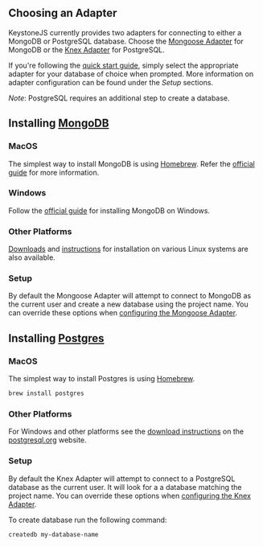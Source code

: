 <!--[meta]
section: quick-start
title: Database Setup and Adapters
[meta]-->

## Choosing an Adapter

KeystoneJS currently provides two adapters for connecting to either a MongoDB or PostgreSQL database. Choose the [Mongoose Adapter](/keystone-alpha/adapter-mongoose/) for MongoDB or the [Knex Adapter](/keystone-alpha/adapter-knex/) for PostgreSQL.

If you're following the [quick start guide](/quick-start/adapters), simply select the appropriate adapter for your database of choice when prompted. More information on adapter configuration can be found under the *Setup* sections.

_Note_: PostgreSQL requires an additional step to create a database.

## Installing [MongoDB](https://www.mongodb.com/)

### MacOS

The simplest way to install MongoDB is using [Homebrew](https://brew.sh/). Refer the [official guide](https://docs.mongodb.com/manual/tutorial/install-mongodb-on-os-x/) for more information.

### Windows

Follow the [official guide](https://docs.mongodb.com/manual/tutorial/install-mongodb-on-windows/) for installing MongoDB on Windows.

### Other Platforms

[Downloads](https://www.mongodb.com/download-center/community) and [instructions](https://docs.mongodb.com/manual/administration/install-on-linux/) for installation on various Linux systems are also available.

### Setup

By default the Mongoose Adapter will attempt to connect to MongoDB as the current user and create a new database using the project name. You can override these options when [configuring the Mongoose Adapter](/keystone-alpha/adapter-mongoose/).

## Installing [Postgres](https://www.postgresql.org/)

### MacOS

The simplest way to install Postgres is using [Homebrew](https://brew.sh/).

```sh
brew install postgres
```

### Other Platforms

For Windows and other platforms see the [download instructions](https://www.postgresql.org/download/) on the [postgresql.org](https://postgresql.org) website.

### Setup

By default the Knex Adapter will attempt to connect to a PostgreSQL database as the current user. It will look for a a database matching the project name. You can override these options when [configuring the Knex Adapter](/keystone-alpha/adapter-knex/).

To create database run the following command:

```sh
createdb my-database-name
```
